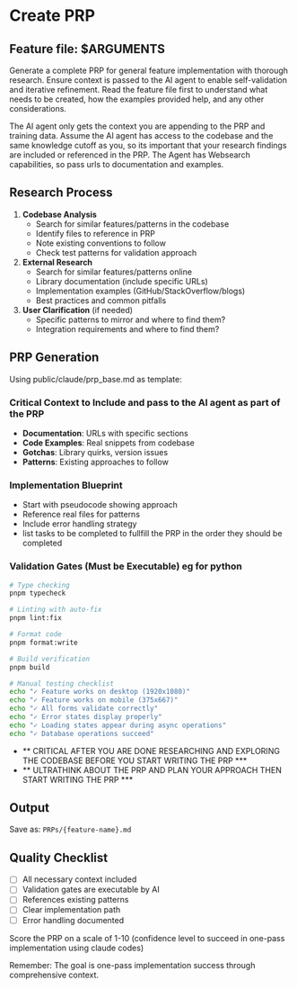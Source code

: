 # Create PRP

## Feature file: $ARGUMENTS

Generate a complete PRP for general feature implementation with thorough research. Ensure context is passed to the AI agent to enable self-validation and iterative refinement. Read the feature file first to understand what needs to be created, how the examples provided help, and any other considerations.

The AI agent only gets the context you are appending to the PRP and training data. Assume the AI agent has access to the codebase and the same knowledge cutoff as you, so its important that your research findings are included or referenced in the PRP. The Agent has Websearch capabilities, so pass urls to documentation and examples.

## Research Process

1. **Codebase Analysis**
    - Search for similar features/patterns in the codebase
    - Identify files to reference in PRP
    - Note existing conventions to follow
    - Check test patterns for validation approach
2. **External Research**
    - Search for similar features/patterns online
    - Library documentation (include specific URLs)
    - Implementation examples (GitHub/StackOverflow/blogs)
    - Best practices and common pitfalls
3. **User Clarification** (if needed)
    - Specific patterns to mirror and where to find them?
    - Integration requirements and where to find them?

## PRP Generation

Using public/claude/prp_base.md as template:

### Critical Context to Include and pass to the AI agent as part of the PRP

- **Documentation**: URLs with specific sections
- **Code Examples**: Real snippets from codebase
- **Gotchas**: Library quirks, version issues
- **Patterns**: Existing approaches to follow

### Implementation Blueprint

- Start with pseudocode showing approach
- Reference real files for patterns
- Include error handling strategy
- list tasks to be completed to fullfill the PRP in the order they should be completed

### Validation Gates (Must be Executable) eg for python

```bash
# Type checking
pnpm typecheck

# Linting with auto-fix
pnpm lint:fix

# Format code
pnpm format:write

# Build verification
pnpm build

# Manual testing checklist
echo "✓ Feature works on desktop (1920x1080)"
echo "✓ Feature works on mobile (375x667)"
echo "✓ All forms validate correctly"
echo "✓ Error states display properly"
echo "✓ Loading states appear during async operations"
echo "✓ Database operations succeed"
```

- ** CRITICAL AFTER YOU ARE DONE RESEARCHING AND EXPLORING THE CODEBASE BEFORE YOU START WRITING THE PRP ***
- ** ULTRATHINK ABOUT THE PRP AND PLAN YOUR APPROACH THEN START WRITING THE PRP ***

## Output

Save as: `PRPs/{feature-name}.md`

## Quality Checklist

- [ ]  All necessary context included
- [ ]  Validation gates are executable by AI
- [ ]  References existing patterns
- [ ]  Clear implementation path
- [ ]  Error handling documented

Score the PRP on a scale of 1-10 (confidence level to succeed in one-pass implementation using claude codes)

Remember: The goal is one-pass implementation success through comprehensive context.